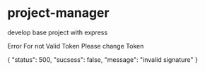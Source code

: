 # project-manager

develop base project with express

Error For not Valid Token Please change Token

{
"status": 500,
"sucsess": false,
"message": "invalid signature"
}
